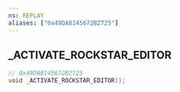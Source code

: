 ```yaml
---
ns: REPLAY
aliases: ["0x49DA8145672B2725"]
---
```

## _ACTIVATE_ROCKSTAR_EDITOR

```c
// 0x49DA8145672B2725
void _ACTIVATE_ROCKSTAR_EDITOR();
```
